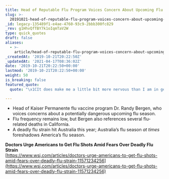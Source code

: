 ```yaml
---
title: Head of Reputable Flu Program Voices Concern About Upcoming Flu Season.
slug: >-
  20191021-head-of-reputable-flu-program-voices-concern-about-upcoming-flu-season
_id: legacy-135489f1-e4ae-4760-93c9-2bbb300fc829
_rev: g1HhvQfTBY7k1oIqmTaV2W
type: quick_quotes
draft: false
aliases:
  - >-
    article/head-of-reputable-flu-program-voices-concern-about-upcoming-flu-season/
_createdAt: '2019-10-21T20:22:50Z'
_updatedAt: '2021-04-17T08:36:02Z'
date: '2019-10-21T20:22:50+00:00'
lastmod: '2019-10-21T20:22:50+00:00'
weight: 50
is_breaking: false
featured_quote:
  quote: "\x1CIt does make me a little bit more nervous than I am in general looking ahead to the flu season."

---
```

* Head of Kaiser Permanente flu vaccine program Dr. Randy Bergen, who voices concerns about a potentially dangerous upcoming flu season.
* Flu frequency remains low, but Bergen also references several flu-related deaths in California.
* A deadly flu strain hit Australia this year; Australia’s flu season *at times* foreshadows America’s flu season.

**Doctors Urge Americans to Get Flu Shots Amid Fears Over Deadly Flu Strain**  
[https://www.wsj.com/articles/doctors-urge-americans-to-get-flu-shots-amid-fears-over-deadly-flu-strain-11571234256](https://www.wsj.com/articles/doctors-urge-americans-to-get-flu-shots-amid-fears-over-deadly-flu-strain-11571234256)